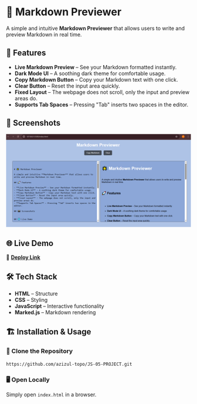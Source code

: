 # 🌟 Markdown Previewer  

A simple and intuitive **Markdown Previewer** that allows users to write and preview Markdown in real time.  

## 🚀 Features  

- **Live Markdown Preview** – See your Markdown formatted instantly.
- **Dark Mode UI** – A soothing dark theme for comfortable usage.  
- **Copy Markdown Button** – Copy your Markdown text with one click.  
- **Clear Button** – Reset the input area quickly.  
- **Fixed Layout** – The webpage does not scroll, only the input and preview areas do.  
- **Supports Tab Spaces** – Pressing "Tab" inserts two spaces in the editor.  

## 📸 Screenshots  

![alt text](image.png)

## 🌐 Live Demo  

🔗 **[Deploy Link](https://azizul-topo.github.io/JS-05-PROJECT/)**  

## 🛠️ Tech Stack  

- **HTML** – Structure  
- **CSS** – Styling  
- **JavaScript** – Interactive functionality  
- **Marked.js** – Markdown rendering  

## 🏗️ Installation & Usage  

### 🔽 Clone the Repository  
```sh
https://github.com/azizul-topo/JS-05-PROJECT.git
```

### 🖥️ Open Locally  
Simply open `index.html` in a browser.  
 







